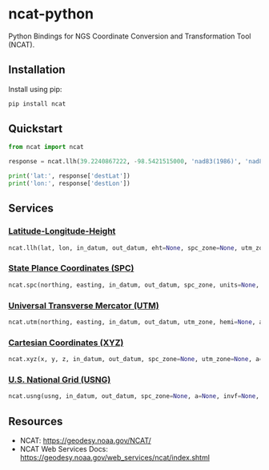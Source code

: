 # ncat-python

Python Bindings for NGS Coordinate Conversion and Transformation Tool (NCAT).

## Installation

Install using pip:
```bash
pip install ncat
```

## Quickstart

```python
from ncat import ncat

response = ncat.llh(39.2240867222, -98.5421515000, 'nad83(1986)', 'nad83(2011)')

print('lat:', response['destLat'])
print('lon:', response['destLon'])
```

## Services

### [Latitude-Longitude-Height](https://geodesy.noaa.gov/web_services/ncat/lat-long-height-service.shtml)
```python
ncat.llh(lat, lon, in_datum, out_datum, eht=None, spc_zone=None, utm_zone=None, a=None, invf=None, in_vert_datum=None, out_vert_datum=None, ortho_ht=None)
```

### [State Plance Coordinates (SPC)](https://geodesy.noaa.gov/web_services/ncat/spc-service.shtml)
```python
ncat.spc(northing, easting, in_datum, out_datum, spc_zone, units=None, utm_zone=None, eht=None, in_vert_datum=None, out_vert_datum=None, ortho_ht=None)
```

### [Universal Transverse Mercator (UTM)](https://geodesy.noaa.gov/web_services/ncat/utm-service.shtml)
```python
ncat.utm(northing, easting, in_datum, out_datum, utm_zone, hemi=None, a=None, invf=None, spc_zone=None, eht=None, in_vert_datum=None, out_vert_datum=None, ortho_ht=None)
```

### [Cartesian Coordinates (XYZ)](https://geodesy.noaa.gov/web_services/ncat/xyz-service.shtml)
```python
ncat.xyz(x, y, z, in_datum, out_datum, spc_zone=None, utm_zone=None, a=None, invf=None)
```

### [U.S. National Grid (USNG)](https://geodesy.noaa.gov/web_services/ncat/usng-service.shtml)
```python
ncat.usng(usng, in_datum, out_datum, spc_zone=None, a=None, invf=None, eht=None, in_vert_datum=None, out_vert_datum=None, ortho_ht=None)
```

## Resources
- NCAT: https://geodesy.noaa.gov/NCAT/
- NCAT Web Services Docs: https://geodesy.noaa.gov/web_services/ncat/index.shtml